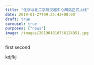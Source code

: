 ```yaml
---
title: "化学与化工学院仪器中心网站正式上线"
date: 2019-01-27T09:25:43+08:00
draft: true
carousel: true
purposes: ["news"]
image: /images/201901010756124951.jpg
---
```


first second
<!--more-->

kdjfkj

